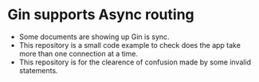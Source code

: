 # Gin supports Async routing

- Some documents are showing up Gin is sync. 
- This repository is a small code example to check does the app take more than one connection at a time.
- This repository is for the clearence of confusion made by some invalid statements.
